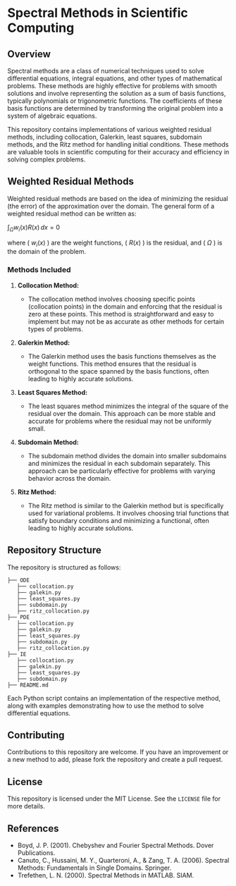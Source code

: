 # Spectral Methods in Scientific Computing

## Overview

Spectral methods are a class of numerical techniques used to solve differential equations, integral equations, and other types of mathematical problems. These methods are highly effective for problems with smooth solutions and involve representing the solution as a sum of basis functions, typically polynomials or trigonometric functions. The coefficients of these basis functions are determined by transforming the original problem into a system of algebraic equations.

This repository contains implementations of various weighted residual methods, including collocation, Galerkin, least squares, subdomain methods, and the Ritz method for handling initial conditions. These methods are valuable tools in scientific computing for their accuracy and efficiency in solving complex problems.

## Weighted Residual Methods

Weighted residual methods are based on the idea of minimizing the residual (the error) of the approximation over the domain. The general form of a weighted residual method can be written as:

$\int_{\Omega} w_i(x) R(x) \, dx = 0$

where ( $w_i(x)$ ) are the weight functions, ( $R(x)$ ) is the residual, and ( $\Omega$ ) is the domain of the problem.

### Methods Included

1. **Collocation Method:**
   - The collocation method involves choosing specific points (collocation points) in the domain and enforcing that the residual is zero at these points. This method is straightforward and easy to implement but may not be as accurate as other methods for certain types of problems.

2. **Galerkin Method:**
   - The Galerkin method uses the basis functions themselves as the weight functions. This method ensures that the residual is orthogonal to the space spanned by the basis functions, often leading to highly accurate solutions.

3. **Least Squares Method:**
   - The least squares method minimizes the integral of the square of the residual over the domain. This approach can be more stable and accurate for problems where the residual may not be uniformly small.

4. **Subdomain Method:**
   - The subdomain method divides the domain into smaller subdomains and minimizes the residual in each subdomain separately. This approach can be particularly effective for problems with varying behavior across the domain.

5. **Ritz Method:**
   - The Ritz method is similar to the Galerkin method but is specifically used for variational problems. It involves choosing trial functions that satisfy boundary conditions and minimizing a functional, often leading to highly accurate solutions.

## Repository Structure

The repository is structured as follows:

```
├── ODE
   ├── collocation.py
   ├── galekin.py
   ├── least_squares.py
   ├── subdomain.py
   ├── ritz_collocation.py
├── PDE
   ├── collocation.py
   ├── galekin.py
   ├── least_squares.py
   ├── subdomain.py
   ├── ritz_collocation.py
├── IE
   ├── collocation.py
   ├── galekin.py
   ├── least_squares.py
   ├── subdomain.py
├── README.md
```

Each Python script contains an implementation of the respective method, along with examples demonstrating how to use the method to solve differential equations.

## Contributing

Contributions to this repository are welcome. If you have an improvement or a new method to add, please fork the repository and create a pull request.

## License

This repository is licensed under the MIT License. See the `LICENSE` file for more details.

## References

- Boyd, J. P. (2001). Chebyshev and Fourier Spectral Methods. Dover Publications.
- Canuto, C., Hussaini, M. Y., Quarteroni, A., & Zang, T. A. (2006). Spectral Methods: Fundamentals in Single Domains. Springer.
- Trefethen, L. N. (2000). Spectral Methods in MATLAB. SIAM.
